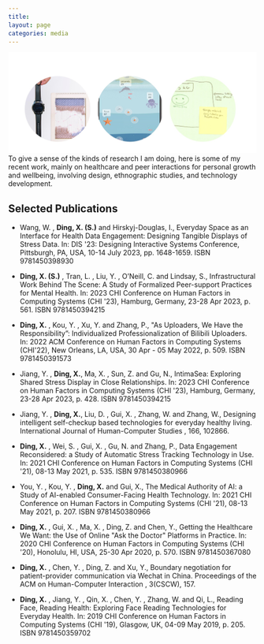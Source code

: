 ```yaml
---
title: 
layout: page
categories: media
---
```

![researchwork](assets/researchwork.jpg) 
To give a sense of the kinds of research I am doing, here is some of my recent work, mainly on healthcare and peer interactions for personal growth and wellbeing, involving design, ethnographic studies, and technology development.


## Selected Publications

 - Wang, W. , **Ding, X. (S.)** and Hirskyj-Douglas, I., Everyday Space as an Interface for Health Data Engagement: Designing Tangible Displays of Stress Data. In: DIS '23: Designing Interactive Systems Conference, Pittsburgh, PA, USA, 10-14 July 2023, pp. 1648-1659. ISBN 9781450398930
 
 - **Ding, X. (S.)** , Tran, L. , Liu, Y. , O’Neill, C. and Lindsay, S., Infrastructural Work Behind The Scene: A Study of Formalized Peer-support Practices for Mental Health. In: 2023 CHI Conference on Human Factors in Computing Systems (CHI '23), Hamburg, Germany, 23-28 Apr 2023, p. 561. ISBN 9781450394215
   
 - **Ding, X.** , Kou, Y. , Xu, Y. and Zhang, P., "As Uploaders, We Have the Responsibility”: Individualized Professionalization of Bilibili Uploaders. In: 2022 ACM Conference on Human Factors in Computing Systems (CHI'22), New Orleans, LA, USA, 30 Apr - 05 May 2022, p. 509. ISBN 9781450391573

- Jiang, Y. , **Ding, X.**, Ma, X. , Sun, Z. and Gu, N., IntimaSea: Exploring Shared Stress Display in Close Relationships. In: 2023 CHI Conference on Human Factors in Computing Systems (CHI '23), Hamburg, Germany, 23-28 Apr 2023, p. 428. ISBN 9781450394215

 - Jiang, Y. , **Ding, X.**, Liu, D. , Gui, X. , Zhang, W. and Zhang, W., Designing intelligent self-checkup based technologies for everyday healthy living. International Journal of Human-Computer Studies , 166, 	 102866.
 
 - **Ding, X.** , Wei, S. , Gui, X. , Gu, N. and Zhang, P.,  Data Engagement Reconsidered: a Study of Automatic Stress Tracking Technology in Use. In: 2021 CHI Conference on Human Factors in Computing Systems (CHI '21), 08-13 May 2021, p. 535. ISBN 9781450380966

 - You, Y. , Kou, Y. , **Ding, X.**  and Gui, X., The Medical Authority of AI: a Study of AI-enabled Consumer-Facing Health Technology. In: 2021 CHI Conference on Human Factors in Computing Systems (CHI '21), 08-13 May 2021, p. 207. ISBN 9781450380966
 
 - **Ding, X.** , Gui, X. , Ma, X. , Ding, Z. and Chen, Y., Getting the Healthcare We Want: the Use of Online "Ask the Doctor" Platforms in Practice. In: 2020 CHI Conference on Human Factors in Computing Systems (CHI '20), Honolulu, HI, USA, 25-30 Apr 2020, p. 570. ISBN 9781450367080
 
 - **Ding, X.** , Chen, Y. , Ding, Z. and Xu, Y., Boundary negotiation for patient-provider communication via Wechat in China. Proceedings of the ACM on Human-Computer Interaction , 3(CSCW), 	 157.

 - **Ding, X.** , Jiang, Y. , Qin, X. , Chen, Y. , Zhang, W. and Qi, L., Reading Face, Reading Health: Exploring Face Reading Technologies for Everyday Health. In: 2019 CHI Conference on Human Factors in Computing Systems (CHI '19), Glasgow, UK, 04-09 May 2019, p. 205. ISBN 9781450359702
